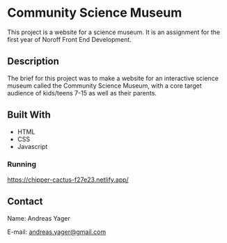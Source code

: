 # Community Science Museum

This project is a website for a science museum. It is an assignment for the first year of Noroff Front End Development.

## Description

The brief for this project was to make a website for an interactive science museum called the Community Science Museum, with a core target audience of kids/teens 7-15 as well as their parents.

## Built With

- HTML
- CSS
- Javascript

### Running

https://chipper-cactus-f27e23.netlify.app/

## Contact

Name: Andreas Yager

E-mail: andreas.yager@gmail.com
